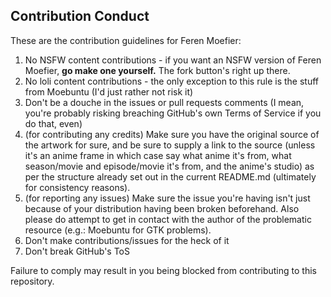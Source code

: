 <h2>Contribution Conduct</h2>

These are the contribution guidelines for Feren Moefier:

1. No NSFW content contributions - if you want an NSFW version of Feren Moefier, <b>go make one yourself.</b> The fork button's right up there.
2. No loli content contributions - the only exception to this rule is the stuff from Moebuntu (I'd just rather not risk it)
3. Don't be a douche in the issues or pull requests comments (I mean, you're probably risking breaching GitHub's own Terms of Service if you do that, even)
4. (for contributing any credits) Make sure you have the original source of the artwork for sure, and be sure to supply a link to the source (unless it's an anime frame in which case say what anime it's from, what season/movie and episode/movie it's from, and the anime's studio) as per the structure already set out in the current README.md (ultimately for consistency reasons).
5. (for reporting any issues) Make sure the issue you're having isn't just because of your distribution having been broken beforehand. Also please do attempt to get in contact with the author of the problematic resource (e.g.: Moebuntu for GTK problems).
6. Don't make contributions/issues for the heck of it
7. Don't break GitHub's ToS

Failure to comply may result in you being blocked from contributing to this repository.

